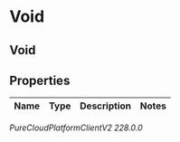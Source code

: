 # Void

## Void

## Properties

|Name | Type | Description | Notes|
|------------ | ------------- | ------------- | -------------|



_PureCloudPlatformClientV2 228.0.0_
